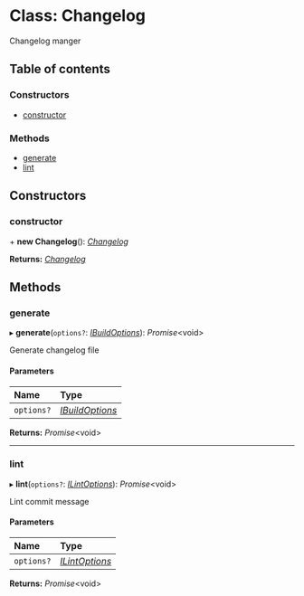 # Class: Changelog

Changelog manger

## Table of contents

### Constructors

- [constructor](changelog.md#constructor)

### Methods

- [generate](changelog.md#generate)
- [lint](changelog.md#lint)

## Constructors

### constructor

\+ **new Changelog**(): [*Changelog*](changelog.md)

**Returns:** [*Changelog*](changelog.md)

## Methods

### generate

▸ **generate**(`options?`: [*IBuildOptions*](../index.md#ibuildoptions)): *Promise*<void\>

Generate changelog file

#### Parameters

| Name | Type |
| :------ | :------ |
| `options?` | [*IBuildOptions*](../index.md#ibuildoptions) |

**Returns:** *Promise*<void\>

___

### lint

▸ **lint**(`options?`: [*ILintOptions*](../index.md#ilintoptions)): *Promise*<void\>

Lint commit message

#### Parameters

| Name | Type |
| :------ | :------ |
| `options?` | [*ILintOptions*](../index.md#ilintoptions) |

**Returns:** *Promise*<void\>
